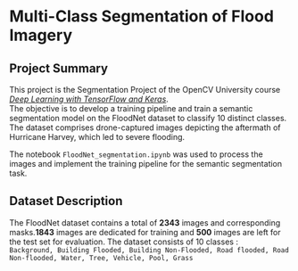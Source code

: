 # Multi-Class Segmentation of Flood Imagery

## Project Summary

This project is the Segmentation Project of the OpenCV University course [_Deep Learning with TensorFlow and Keras_](https://opencv.org/university/deep-learning-with-tensorflow-keras/?srsltid=AfmBOor6TFbg3fgao3lfzY5EIBo3GTuRqpwvra6nrZBQpmDMZ8B7ZcGY).<br>
The objective is to develop a training pipeline and train a semantic segmentation model on the FloodNet dataset to classify 10 distinct classes. The dataset comprises drone-captured images depicting the aftermath of Hurricane Harvey, which led to severe flooding. 

The notebook `FloodNet_segmentation.ipynb` was used to process the images and implement the training pipeline for the semantic segmentation task.

## Dataset Description

The FloodNet dataset contains a total of __2343__ images and corresponding masks.__1843__ images are dedicated for training and __500__ images are left for the test set for evaluation.
The dataset consists of 10 classes : <br>
`Background, Building Flooded, Building Non-Flooded, Road flooded, Road Non-flooded, Water, Tree, Vehicle, Pool, Grass `




